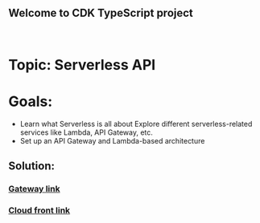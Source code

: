 ## Welcome to CDK TypeScript project

<br/>

# Topic: Serverless API

# Goals:

- Learn what Serverless is all about
  Explore different serverless-related services like Lambda, API Gateway, etc.
- Set up an API Gateway and Lambda-based architecture

## Solution:

### [Gateway link](https://dv723ezvf7.execute-api.eu-north-1.amazonaws.com/dev/products)

### [Cloud front link](https://d2w6eb7for7x7b.cloudfront.net/)

